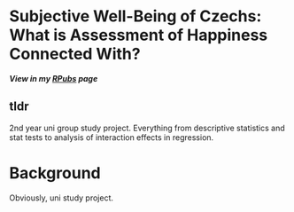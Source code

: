 # Subjective Well-Being of Czechs: What is Assessment of Happiness Connected With?
***View in my [RPubs](https://rpubs.com/tim_toothed/1122909) page***

## tldr
2nd year uni group study project. Everything from descriptive statistics and stat tests to analysis of interaction effects in regression.

# Background 
Obviously, uni study project.
